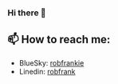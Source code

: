 ### Hi there 👋

## 📫 How to reach me: 

- BlueSky: [robfrankie](https://bsky.app/profile/robfrankie.bsky.social)
- Linedin: [robfrank](https://www.linkedin.com/in/robfrank/)

<!--
**robfrank/robfrank** is a ✨ _special_ ✨ repository because its `README.md` (this file) appears on your GitHub profile.

Here are some ideas to get you started:

- 🔭 I’m currently working on ...
- 🌱 I’m currently learning ...
- 👯 I’m looking to collaborate on ...
- 🤔 I’m looking for help with ...
- 💬 Ask me about ...
- 📫 How to reach me: ...
- 😄 Pronouns: ...
- ⚡ Fun fact: ...
-->
